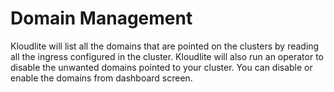 # Domain Management

Kloudlite will list all the domains that are pointed on the clusters by reading all the ingress configured in the cluster. Kloudlite will also run an operator to disable the unwanted domains pointed to your cluster. You can disable or enable the domains from dashboard screen.



